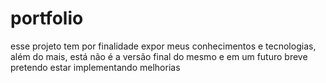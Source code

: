 # portfolio

<p> esse projeto tem por finalidade expor meus conhecimentos e tecnologias, além do mais, está não é a versão final do mesmo e em um futuro breve pretendo estar implementando melhorias
